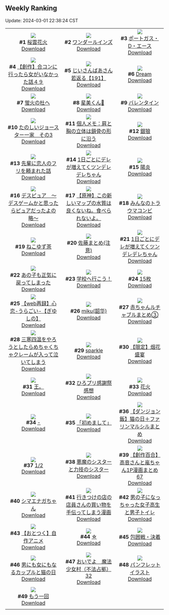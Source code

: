 ## Weekly Ranking
Update: 2024-03-01 22:38:24 CST

|      |      |      |
| :----: | :----: | :----: |
| ![](https://i.pixiv.re/c/240x480/img-master/img/2024/02/24/00/00/25/116332541_p0_master1200.jpg)<br>**#1** [桜雲花火](https://www.pixiv.net/artworks/116332541)<br>[Download](https://i.pixiv.re/img-original/img/2024/02/24/00/00/25/116332541_p0.jpg) | ![](https://i.pixiv.re/c/240x480/img-master/img/2024/02/23/21/32/03/116327446_p0_master1200.jpg)<br>**#2** [ワンダールインズ](https://www.pixiv.net/artworks/116327446)<br>[Download](https://i.pixiv.re/img-original/img/2024/02/23/21/32/03/116327446_p0.jpg) | ![](https://i.pixiv.re/c/240x480/img-master/img/2024/02/25/00/00/19/116363472_p0_master1200.jpg)<br>**#3** [ポートガス・D・エース](https://www.pixiv.net/artworks/116363472)<br>[Download](https://i.pixiv.re/img-original/img/2024/02/25/00/00/19/116363472_p0.jpg) |
| ![](https://i.pixiv.re/c/240x480/img-master/img/2024/02/23/00/00/34/116301229_p0_master1200.jpg)<br>**#4** [【創作】合コンに行ったら女がいなかった話４９](https://www.pixiv.net/artworks/116301229)<br>[Download](https://i.pixiv.re/img-original/img/2024/02/23/00/00/34/116301229_p0.png) | ![](https://i.pixiv.re/c/240x480/img-master/img/2024/02/24/11/00/02/116343546_p0_master1200.jpg)<br>**#5** [じいさんばあさん若返る【191】](https://www.pixiv.net/artworks/116343546)<br>[Download](https://i.pixiv.re/img-original/img/2024/02/24/11/00/02/116343546_p0.png) | ![](https://i.pixiv.re/c/240x480/img-master/img/2024/02/24/02/52/59/116335492_p0_master1200.jpg)<br>**#6** [Dream](https://www.pixiv.net/artworks/116335492)<br>[Download](https://i.pixiv.re/img-original/img/2024/02/24/02/52/59/116335492_p0.png) |
| ![](https://i.pixiv.re/c/240x480/img-master/img/2024/02/23/21/44/11/116327840_p0_master1200.jpg)<br>**#7** [蛍火の杜へ](https://www.pixiv.net/artworks/116327840)<br>[Download](https://i.pixiv.re/img-original/img/2024/02/23/21/44/11/116327840_p0.jpg) | ![](https://i.pixiv.re/c/240x480/img-master/img/2024/02/24/00/00/03/116332420_p0_master1200.jpg)<br>**#8** [星美くん🍂](https://www.pixiv.net/artworks/116332420)<br>[Download](https://i.pixiv.re/img-original/img/2024/02/24/00/00/03/116332420_p0.png) | ![](https://i.pixiv.re/c/240x480/img-master/img/2024/02/23/00/00/45/116301277_p0_master1200.jpg)<br>**#9** [バレンタイン](https://www.pixiv.net/artworks/116301277)<br>[Download](https://i.pixiv.re/img-original/img/2024/02/23/00/00/45/116301277_p0.jpg) |
| ![](https://i.pixiv.re/c/240x480/img-master/img/2024/02/24/17/21/50/116351344_p0_master1200.jpg)<br>**#10** [たのしいジョースター一家　その3](https://www.pixiv.net/artworks/116351344)<br>[Download](https://i.pixiv.re/img-original/img/2024/02/24/17/21/50/116351344_p0.png) | ![](https://i.pixiv.re/c/240x480/img-master/img/2024/02/24/06/00/06/116339358_p0_master1200.jpg)<br>**#11** [個人メモ：肩と胸の立体は鎖骨の形に沿う](https://www.pixiv.net/artworks/116339358)<br>[Download](https://i.pixiv.re/img-original/img/2024/02/24/06/00/06/116339358_p0.jpg) | ![](https://i.pixiv.re/c/240x480/img-master/img/2024/02/24/00/00/06/116332445_p0_master1200.jpg)<br>**#12** [銀狼](https://www.pixiv.net/artworks/116332445)<br>[Download](https://i.pixiv.re/img-original/img/2024/02/24/00/00/06/116332445_p0.jpg) |
| ![](https://i.pixiv.re/c/240x480/img-master/img/2024/02/24/06/30/08/116339660_p0_master1200.jpg)<br>**#13** [先輩に恋人のフリを頼まれた話](https://www.pixiv.net/artworks/116339660)<br>[Download](https://i.pixiv.re/img-original/img/2024/02/24/06/30/08/116339660_p0.jpg) | ![](https://i.pixiv.re/c/240x480/img-master/img/2024/02/23/00/01/03/116301323_p0_master1200.jpg)<br>**#14** [1日ごとにデレが増えてくツンデレデレちゃん](https://www.pixiv.net/artworks/116301323)<br>[Download](https://i.pixiv.re/img-original/img/2024/02/23/00/01/03/116301323_p0.png) | ![](https://i.pixiv.re/c/240x480/img-master/img/2024/02/24/00/00/23/116332534_p0_master1200.jpg)<br>**#15** [陽炎](https://www.pixiv.net/artworks/116332534)<br>[Download](https://i.pixiv.re/img-original/img/2024/02/24/00/00/23/116332534_p0.jpg) |
| ![](https://i.pixiv.re/c/240x480/img-master/img/2024/02/24/14/42/34/116347968_p0_master1200.jpg)<br>**#16** [デスピュア　〜デスゲームかと思ったらピュアだったよの略〜](https://www.pixiv.net/artworks/116347968)<br>[Download](https://i.pixiv.re/img-original/img/2024/02/24/14/42/34/116347968_p0.jpg) | ![](https://i.pixiv.re/c/240x480/img-master/img/2024/02/23/14/29/41/116315819_p0_master1200.jpg)<br>**#17** [【原神】この新しいマップの水質は良くないね。食べられないよ。](https://www.pixiv.net/artworks/116315819)<br>[Download](https://i.pixiv.re/img-original/img/2024/02/23/14/29/41/116315819_p0.jpg) | ![](https://i.pixiv.re/c/240x480/img-master/img/2024/02/25/21/39/01/116392038_p0_master1200.jpg)<br>**#18** [みんなのトラウマコンビ](https://www.pixiv.net/artworks/116392038)<br>[Download](https://i.pixiv.re/img-original/img/2024/02/25/21/39/01/116392038_p0.png) |
| ![](https://i.pixiv.re/c/240x480/img-master/img/2024/02/25/20/30/00/116389418_p0_master1200.jpg)<br>**#19** [ねこゆず茶](https://www.pixiv.net/artworks/116389418)<br>[Download](https://i.pixiv.re/img-original/img/2024/02/25/20/30/00/116389418_p0.png) | ![](https://i.pixiv.re/c/240x480/img-master/img/2024/02/24/19/10/06/116354129_p0_master1200.jpg)<br>**#20** [佐藤まとめ(注意)](https://www.pixiv.net/artworks/116354129)<br>[Download](https://i.pixiv.re/img-original/img/2024/02/24/19/10/06/116354129_p0.jpg) | ![](https://i.pixiv.re/c/240x480/img-master/img/2024/02/25/00/01/10/116363658_p0_master1200.jpg)<br>**#21** [1日ごとにデレが増えてくツンデレデレちゃん](https://www.pixiv.net/artworks/116363658)<br>[Download](https://i.pixiv.re/img-original/img/2024/02/25/00/01/10/116363658_p0.png) |
| ![](https://i.pixiv.re/c/240x480/img-master/img/2024/02/23/07/30/00/116308672_p0_master1200.jpg)<br>**#22** [あの子も正気に戻ってしまった](https://www.pixiv.net/artworks/116308672)<br>[Download](https://i.pixiv.re/img-original/img/2024/02/23/07/30/00/116308672_p0.jpg) | ![](https://i.pixiv.re/c/240x480/img-master/img/2024/02/25/16/28/41/116382099_p0_master1200.jpg)<br>**#23** [学校へ行こう！](https://www.pixiv.net/artworks/116382099)<br>[Download](https://i.pixiv.re/img-original/img/2024/02/25/16/28/41/116382099_p0.png) | ![](https://i.pixiv.re/c/240x480/img-master/img/2024/02/23/17/43/16/116320124_p0_master1200.jpg)<br>**#24** [15枚](https://www.pixiv.net/artworks/116320124)<br>[Download](https://i.pixiv.re/img-original/img/2024/02/23/17/43/16/116320124_p0.jpg) |
| ![](https://i.pixiv.re/c/240x480/img-master/img/2024/02/24/00/00/04/116332426_p0_master1200.jpg)<br>**#25** [【web再録】心恋-うらごい-【ぎゆしの】](https://www.pixiv.net/artworks/116332426)<br>[Download](https://i.pixiv.re/img-original/img/2024/02/24/00/00/04/116332426_p0.png) | ![](https://i.pixiv.re/c/240x480/img-master/img/2024/02/24/00/00/22/116332525_p0_master1200.jpg)<br>**#26** [miku(韶华)](https://www.pixiv.net/artworks/116332525)<br>[Download](https://i.pixiv.re/img-original/img/2024/02/24/00/00/22/116332525_p0.jpg) | ![](https://i.pixiv.re/c/240x480/img-master/img/2024/02/24/21/46/16/116358913_p0_master1200.jpg)<br>**#27** [赤ちゃんルチャブルまとめ③](https://www.pixiv.net/artworks/116358913)<br>[Download](https://i.pixiv.re/img-original/img/2024/02/24/21/46/16/116358913_p0.png) |
| ![](https://i.pixiv.re/c/240x480/img-master/img/2024/02/25/10/28/20/116374204_p0_master1200.jpg)<br>**#28** [三寒四温をやろうとしたらめちゃくちゃクレームが入って泣いてしまう](https://www.pixiv.net/artworks/116374204)<br>[Download](https://i.pixiv.re/img-original/img/2024/02/25/10/28/20/116374204_p0.jpg) | ![](https://i.pixiv.re/c/240x480/img-master/img/2024/02/24/17/15/41/116351223_p0_master1200.jpg)<br>**#29** [sparkle](https://www.pixiv.net/artworks/116351223)<br>[Download](https://i.pixiv.re/img-original/img/2024/02/24/17/15/41/116351223_p0.png) | ![](https://i.pixiv.re/c/240x480/img-master/img/2024/02/24/15/56/49/116349438_p0_master1200.jpg)<br>**#30** [【限定】烟花盛宴](https://www.pixiv.net/artworks/116349438)<br>[Download](https://i.pixiv.re/img-original/img/2024/02/24/15/56/49/116349438_p0.jpg) |
| ![](https://i.pixiv.re/c/240x480/img-master/img/2024/02/24/14/52/42/116348159_p0_master1200.jpg)<br>**#31** [王。](https://www.pixiv.net/artworks/116348159)<br>[Download](https://i.pixiv.re/img-original/img/2024/02/24/14/52/42/116348159_p0.jpg) | ![](https://i.pixiv.re/c/240x480/img-master/img/2024/02/24/00/07/20/116333112_p0_master1200.jpg)<br>**#32** [ひろプリ感謝祭感想](https://www.pixiv.net/artworks/116333112)<br>[Download](https://i.pixiv.re/img-original/img/2024/02/24/00/07/20/116333112_p0.jpg) | ![](https://i.pixiv.re/c/240x480/img-master/img/2024/02/24/00/30/00/116333931_p0_master1200.jpg)<br>**#33** [花火](https://www.pixiv.net/artworks/116333931)<br>[Download](https://i.pixiv.re/img-original/img/2024/02/24/00/30/00/116333931_p0.png) |
| ![](https://i.pixiv.re/c/240x480/img-master/img/2024/02/23/00/00/01/116301071_p0_master1200.jpg)<br>**#34** [-](https://www.pixiv.net/artworks/116301071)<br>[Download](https://i.pixiv.re/img-original/img/2024/02/23/00/00/01/116301071_p0.jpg) | ![](https://i.pixiv.re/c/240x480/img-master/img/2024/02/24/21/38/58/116358680_p0_master1200.jpg)<br>**#35** [「初めまして」](https://www.pixiv.net/artworks/116358680)<br>[Download](https://i.pixiv.re/img-original/img/2024/02/24/21/38/58/116358680_p0.png) | ![](https://i.pixiv.re/c/240x480/img-master/img/2024/02/24/21/15/39/116357948_p0_master1200.jpg)<br>**#36** [【ダンジョン飯】猫の日＋ファリンマルシルまとめ](https://www.pixiv.net/artworks/116357948)<br>[Download](https://i.pixiv.re/img-original/img/2024/02/24/21/15/39/116357948_p0.jpg) |
| ![](https://i.pixiv.re/c/240x480/img-master/img/2024/02/24/00/26/17/116333817_p0_master1200.jpg)<br>**#37** [1/2](https://www.pixiv.net/artworks/116333817)<br>[Download](https://i.pixiv.re/img-original/img/2024/02/24/00/26/17/116333817_p0.png) | ![](https://i.pixiv.re/c/240x480/img-master/img/2024/02/23/19/13/26/116322824_p0_master1200.jpg)<br>**#38** [悪魔のシスターと力技のシスター](https://www.pixiv.net/artworks/116322824)<br>[Download](https://i.pixiv.re/img-original/img/2024/02/23/19/13/26/116322824_p0.jpg) | ![](https://i.pixiv.re/c/240x480/img-master/img/2024/02/24/00/01/26/116332759_p0_master1200.jpg)<br>**#39** [【創作百合】高音さんと嵐ちゃん1P漫画まとめ67](https://www.pixiv.net/artworks/116332759)<br>[Download](https://i.pixiv.re/img-original/img/2024/02/24/00/01/26/116332759_p0.jpg) |
| ![](https://i.pixiv.re/c/240x480/img-master/img/2024/02/24/00/00/29/116332561_p0_master1200.jpg)<br>**#40** [シマエナガちゃん](https://www.pixiv.net/artworks/116332561)<br>[Download](https://i.pixiv.re/img-original/img/2024/02/24/00/00/29/116332561_p0.jpg) | ![](https://i.pixiv.re/c/240x480/img-master/img/2024/02/24/00/32/33/116334038_p0_master1200.jpg)<br>**#41** [行きつけの店の店員さんの買い物を手伝ってしまう漫画](https://www.pixiv.net/artworks/116334038)<br>[Download](https://i.pixiv.re/img-original/img/2024/02/24/00/32/33/116334038_p0.jpg) | ![](https://i.pixiv.re/c/240x480/img-master/img/2024/02/25/00/01/15/116363674_p0_master1200.jpg)<br>**#42** [男の子になっちゃった女子高生と男子トイレ](https://www.pixiv.net/artworks/116363674)<br>[Download](https://i.pixiv.re/img-original/img/2024/02/25/00/01/15/116363674_p0.jpg) |
| ![](https://i.pixiv.re/c/240x480/img-master/img/2024/02/25/17/36/22/116383928_master1200.jpg)<br>**#43** [【おとつく】自作アニメ](https://www.pixiv.net/artworks/116383928)<br>[Download](https://www.pixiv.net/artworks/116383928) | ![](https://i.pixiv.re/c/240x480/img-master/img/2024/02/23/00/00/16/116301153_p0_master1200.jpg)<br>**#44** [☆](https://www.pixiv.net/artworks/116301153)<br>[Download](https://i.pixiv.re/img-original/img/2024/02/23/00/00/16/116301153_p0.jpg) | ![](https://i.pixiv.re/c/240x480/img-master/img/2024/02/24/07/02/46/116339987_p0_master1200.jpg)<br>**#45** [包囲戦・決着](https://www.pixiv.net/artworks/116339987)<br>[Download](https://i.pixiv.re/img-original/img/2024/02/24/07/02/46/116339987_p0.jpg) |
| ![](https://i.pixiv.re/c/240x480/img-master/img/2024/02/23/00/00/09/116301116_p0_master1200.jpg)<br>**#46** [男にも女にもなるカップルと猫の日](https://www.pixiv.net/artworks/116301116)<br>[Download](https://i.pixiv.re/img-original/img/2024/02/23/00/00/09/116301116_p0.jpg) | ![](https://i.pixiv.re/c/240x480/img-master/img/2024/02/24/17/00/17/116350867_p0_master1200.jpg)<br>**#47** [おいでよ　魔法少女村（不法占拠）32](https://www.pixiv.net/artworks/116350867)<br>[Download](https://i.pixiv.re/img-original/img/2024/02/24/17/00/17/116350867_p0.png) | ![](https://i.pixiv.re/c/240x480/img-master/img/2024/02/24/00/00/42/116332621_p0_master1200.jpg)<br>**#48** [パンフレットイラスト](https://www.pixiv.net/artworks/116332621)<br>[Download](https://i.pixiv.re/img-original/img/2024/02/24/00/00/42/116332621_p0.jpg) |
| ![](https://i.pixiv.re/c/240x480/img-master/img/2024/02/24/23/01/55/116361490_p0_master1200.jpg)<br>**#49** [もう一回](https://www.pixiv.net/artworks/116361490)<br>[Download](https://i.pixiv.re/img-original/img/2024/02/24/23/01/55/116361490_p0.png) |
|      |      |
